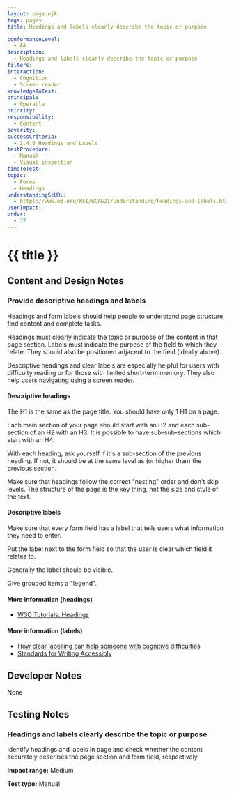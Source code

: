 ```yaml
---
layout: page.njk
tags: pages
title: Headings and labels clearly describe the topic or purpose

conformanceLevel:
  - AA
description:
  - Headings and labels clearly describe the topic or purpose
filters:
interaction:
  - Cognition
  - Screen reader
knowledgeToTest:
principal:
  - Operable
priority:
responsibility:
  - Content
severity:
successCriteria:
  - 2.4.6 Headings and Labels
testProcedure:
  - Manual
  - Visual inspection
timeToTest:
topic:
  - Forms
  - Headings
understandingScURL:
  - https://www.w3.org/WAI/WCAG21/Understanding/headings-and-labels.html
userImpact:
order:
  - 37
---
```


# {{ title }}

## Content and Design Notes

### Provide descriptive headings and labels

Headings and form labels should help people to understand page structure, find content and complete tasks.

Headings must clearly indicate the topic or purpose of the content in that page section. Labels must indicate the purpose of the field to which they relate. They should also be positioned adjacent to the field (ideally above).

Descriptive headings and clear labels are especially helpful for users with difficulty reading or for those with limited short-term memory. They also help users navigating using a screen reader.

#### Descriptive headings

The H1 is the same as the page title. You should have only 1 H1 on a page.

Each main section of your page should start with an H2 and each sub-section of an H2 with an H3. It is possible to have sub-sub-sections which start with an H4.

With each heading, ask yourself if it's a sub-section of the previous heading. If not, it should be at the same level as (or higher than) the previous section.

Make sure that headings follow the correct "nesting" order and don't skip levels. The structure of the page is the key thing, not the size and style of the text.

#### Descriptive labels

Make sure that every form field has a label that tells users what information they need to enter.

Put the label next to the form field so that the user is clear which field it relates to.

Generally the label should be visible.

Give grouped items a "legend".

#### More information (headings)

- [W3C Tutorials: Headings](https://www.w3.org/WAI/tutorials/page-structure/headings/)

#### More information (labels)

- [How clear labelling can help someone with cognitive difficulties](https://www.w3.org/WAI/people-use-web/user-stories/#supermarketassistant)
- [Standards for Writing Accessibly](https://alistapart.com/article/standards-for-writing-accessibly/)

## Developer Notes

None

## Testing Notes

### Headings and labels clearly describe the topic or purpose

Identify headings and labels in page and check whether the content accurately describes the page section and form field, respectively

**Impact range:** Medium

**Test type:** Manual
